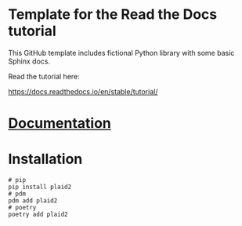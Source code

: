 # Template for the Read the Docs tutorial

This GitHub template includes fictional Python library
with some basic Sphinx docs.

Read the tutorial here:

https://docs.readthedocs.io/en/stable/tutorial/

# [Documentation](https://plaid-python.readthedocs.io/en/latest/?)

# Installation

    # pip
    pip install plaid2
    # pdm
    pdm add plaid2
    # poetry
    poetry add plaid2
